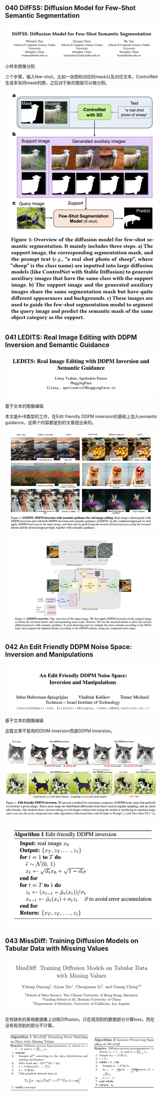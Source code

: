 ## 040 DifFSS: Diffusion Model for Few-Shot Semantic Segmentation
![img](res/040/001.png)

小样本图像分割

三个步骤，输入few-shot，比如一张图和对应的mask以及对应文本，ControlNet生成多张同mask的图，之后对于新的图就可以做分割。

![img](res/040/002.png)

## 041 LEDITS: Real Image Editing with DDPM Inversion and Semantic Guidance
![img](res/041/001.png)

基于文本的图像编辑

本文是A+B类型的工作，在Edit friendly DDPM inversion的基础上加入semantic guidance，这两个内容都是别的文章提出来的。

![img](res/041/002.png)

![img](res/041/003.png)

## 042 An Edit Friendly DDPM Noise Space: Inversion and Manipulations
![img](res/042/001.png)

基于文本的图像编辑

这篇文章不是用的DDIM inversion而是DDPM Inversion。  

![img](res/042/002.png)  

![img](res/042/003.png)  

## 043 MissDiff: Training Diffusion Models on Tabular Data with Missing Values
![img](res/043/001.png)

在有缺失的表格数据集上训练Diffusion，只在观测到的数据部分计算loss，而在没有观测到的部分不计算。

![img](res/043/002.png)
